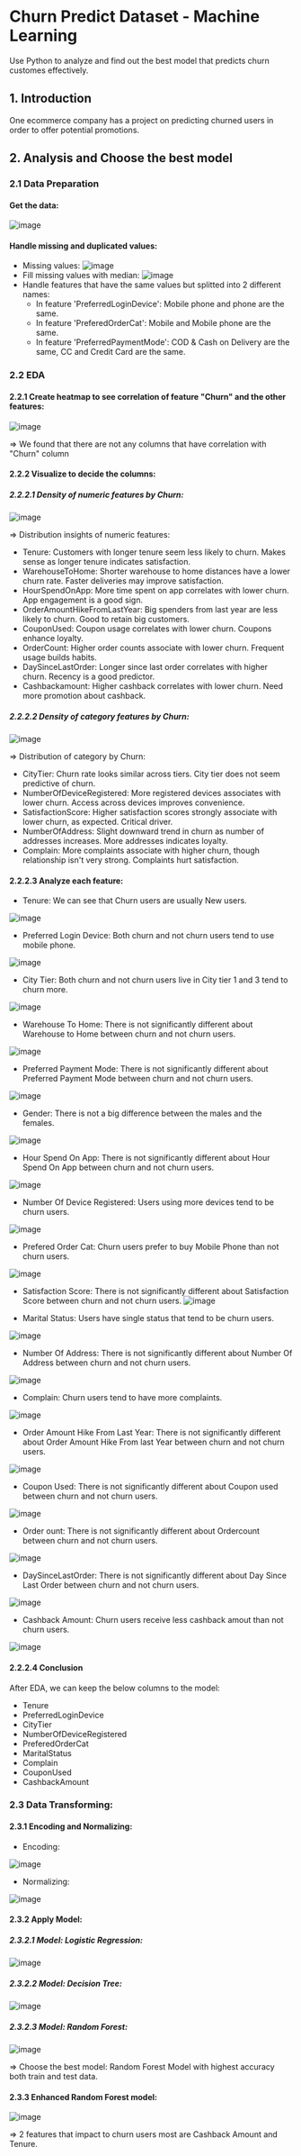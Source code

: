# Churn Predict Dataset - Machine Learning
Use Python to analyze and find out the best model that predicts churn customes effectively.
## 1. Introduction
One ecommerce company has a project on predicting churned users in order to offer potential promotions.
## 2. Analysis and Choose the best model
### 2.1 Data Preparation
#### Get the data:
![image](https://github.com/phuonght3001/Churn-Predict-Dataset---Machine-Learning/assets/150796721/1e652623-3efb-48af-bfcb-b326cf003ed1)
#### Handle missing and duplicated values:
- Missing values:
![image](https://github.com/phuonght3001/Churn-Predict-Dataset---Machine-Learning/assets/150796721/9a859ede-ba12-428d-87a9-e8af58888b4d)
- Fill missing values with median:
![image](https://github.com/phuonght3001/Churn-Predict-Dataset---Machine-Learning/assets/150796721/afae4502-26c1-4510-969b-03922398dae3)
- Handle features that have the same values but splitted into 2 different names:
  + In feature 'PreferredLoginDevice': Mobile phone and phone are the same.
  + In feature 'PreferedOrderCat': Mobile and Mobile phone are the same.
  + In feature 'PreferredPaymentMode': COD & Cash on Delivery are the same, CC and Credit Card are the same.
### 2.2 EDA
#### 2.2.1 Create heatmap to see correlation of  feature "Churn" and the other features:
![image](https://github.com/phuonght3001/Churn-Predict-Dataset---Machine-Learning/assets/150796721/c62d484f-8fdc-48dd-a238-fdaef691d2a5)

=> We found that there are not any columns that have correlation with "Churn" column
#### 2.2.2 Visualize to decide the columns:
##### 2.2.2.1 Density of numeric features by Churn:
![image](https://github.com/phuonght3001/Churn-Predict-Dataset---Machine-Learning/assets/150796721/029bd0ab-8f1c-46d2-a33e-933b731dd40e)

=> Distribution insights of numeric features:
+ Tenure: Customers with longer tenure seem less likely to churn. Makes sense as longer tenure indicates satisfaction.
+ WarehouseToHome: Shorter warehouse to home distances have a lower churn rate. Faster deliveries may improve satisfaction.
+ HourSpendOnApp: More time spent on app correlates with lower churn. App engagement is a good sign.
+ OrderAmountHikeFromLastYear: Big spenders from last year are less likely to churn. Good to retain big customers.
+ CouponUsed: Coupon usage correlates with lower churn. Coupons enhance loyalty.
+ OrderCount: Higher order counts associate with lower churn. Frequent usage builds habits.
+ DaySinceLastOrder: Longer since last order correlates with higher churn. Recency is a good predictor.
+ Cashbackamount: Higher cashback correlates with lower churn. Need more promotion about cashback.
##### 2.2.2.2 Density of category features by Churn:
![image](https://github.com/phuonght3001/Churn-Predict-Dataset---Machine-Learning/assets/150796721/b64d89bb-e763-467d-b157-e4363402c152)

=> Distribution of category by Churn:
- CityTier: Churn rate looks similar across tiers. City tier does not seem predictive of churn.
- NumberOfDeviceRegistered: More registered devices associates with lower churn. Access across devices improves convenience.
- SatisfactionScore: Higher satisfaction scores strongly associate with lower churn, as expected. Critical driver.
- NumberOfAddress: Slight downward trend in churn as number of addresses increases. More addresses indicates loyalty.
- Complain: More complaints associate with higher churn, though relationship isn't very strong. Complaints hurt satisfaction.
#### 2.2.2.3 Analyze each feature:
- Tenure: We can see that Churn users are usually New users.

![image](https://github.com/phuonght3001/Churn-Predict-Dataset---Machine-Learning/assets/150796721/0207edfc-9cc6-4d50-8d28-15f7ef88376f)

- Preferred Login Device: Both churn and not churn users tend to use mobile phone.

![image](https://github.com/phuonght3001/Churn-Predict-Dataset---Machine-Learning/assets/150796721/042d68de-1683-4a81-b8ae-2e54d2f99c6b)

- City Tier: Both churn and not churn users live in City tier 1 and 3 tend to churn more.

![image](https://github.com/phuonght3001/Churn-Predict-Dataset---Machine-Learning/assets/150796721/4aa7a958-4be4-459d-a775-54e10f0de0e4)

- Warehouse To Home: There is not significantly different about Warehouse to Home between churn and not churn users.

![image](https://github.com/phuonght3001/Churn-Predict-Dataset---Machine-Learning/assets/150796721/9e0d8f1f-4b53-4449-a59c-2e1a7b22c0bc)

- Preferred Payment Mode: There is not significantly different about Preferred Payment Mode between churn and not churn users.

![image](https://github.com/phuonght3001/Churn-Predict-Dataset---Machine-Learning/assets/150796721/f7503bc8-ec1b-4c14-afdd-d228851064d8)

- Gender: There is not a big difference between the males and the females.

![image](https://github.com/phuonght3001/Churn-Predict-Dataset---Machine-Learning/assets/150796721/6fce031e-6805-4e35-89ee-7e0fc91af036)

- Hour Spend On App: There is not significantly different about Hour Spend On App between churn and not churn users.

![image](https://github.com/phuonght3001/Churn-Predict-Dataset---Machine-Learning/assets/150796721/58921d0f-f1c4-4564-8b39-b8225a0c5df5)

- Number Of Device Registered: Users using more devices tend to be churn users.

![image](https://github.com/phuonght3001/Churn-Predict-Dataset---Machine-Learning/assets/150796721/6d030892-8e5f-4fc7-b068-990ee46ef97f)

- Prefered Order Cat: Churn users prefer to buy Mobile Phone than not churn users.

![image](https://github.com/phuonght3001/Churn-Predict-Dataset---Machine-Learning/assets/150796721/6bd0345c-5a2c-451e-8bfa-867b20320347)

- Satisfaction Score: There is not significantly different about Satisfaction Score between churn and not churn users.
![image](https://github.com/phuonght3001/Churn-Predict-Dataset---Machine-Learning/assets/150796721/932e8c76-63e7-4ec8-8a16-10a8d4a426cc)

- Marital Status: Users have single status that tend to be churn users.

![image](https://github.com/phuonght3001/Churn-Predict-Dataset---Machine-Learning/assets/150796721/47142988-5585-4225-9763-9a0164c7434d)

- Number Of Address: There is not significantly different about Number Of Address between churn and not churn users.

![image](https://github.com/phuonght3001/Churn-Predict-Dataset---Machine-Learning/assets/150796721/8c2b91c1-8acf-4f02-93a8-a6adc5290d5d)

- Complain: Churn users tend to have more complaints.

![image](https://github.com/phuonght3001/Churn-Predict-Dataset---Machine-Learning/assets/150796721/cb75b240-9b48-479c-9579-862078186025)

- Order Amount Hike From Last Year: There is not significantly different about Order Amount Hike From last Year between churn and not churn users.

![image](https://github.com/phuonght3001/Churn-Predict-Dataset---Machine-Learning/assets/150796721/c4fc5b19-4fdd-407d-b3b8-6fe063022d9c)

- Coupon Used: There is not significantly different about Coupon used between churn and not churn users.

![image](https://github.com/phuonght3001/Churn-Predict-Dataset---Machine-Learning/assets/150796721/b816373e-f46a-4722-adb6-9a9286385fe9)

- Order ount: There is not significantly different about Ordercount between churn and not churn users.

![image](https://github.com/phuonght3001/Churn-Predict-Dataset---Machine-Learning/assets/150796721/a2e8be3c-80a6-47b0-a236-b710353763df)

- DaySinceLastOrder: There is not significantly different about Day Since Last Order between churn and not churn users.

![image](https://github.com/phuonght3001/Churn-Predict-Dataset---Machine-Learning/assets/150796721/17776fec-5751-4945-b483-f791aa6aa00f)

- Cashback Amount: Churn users receive less cashback amout than not churn users.

![image](https://github.com/phuonght3001/Churn-Predict-Dataset---Machine-Learning/assets/150796721/b2a3e34f-0e7a-496e-a3e0-0f2cabf11ce3)
#### 2.2.2.4 Conclusion
After EDA, we can keep the below columns to the model:
- Tenure
- PreferredLoginDevice
- CityTier
- NumberOfDeviceRegistered
- PreferedOrderCat
- MaritalStatus
- Complain
- CouponUsed
- CashbackAmount
### 2.3 Data Transforming:
#### 2.3.1 Encoding and Normalizing:
- Encoding:

![image](https://github.com/phuonght3001/Churn-Predict-Dataset---Machine-Learning/assets/150796721/32dc3e3f-edbc-4f8e-9d7d-c971885b7d31)

- Normalizing:

![image](https://github.com/phuonght3001/Churn-Predict-Dataset---Machine-Learning/assets/150796721/a292e38f-3928-4d97-abdf-4109cc737b04)
#### 2.3.2 Apply Model:
##### 2.3.2.1 Model: Logistic Regression:
![image](https://github.com/phuonght3001/Churn-Predict-Dataset---Machine-Learning/assets/150796721/44613e3b-5de4-4e8c-b056-2ac11c085aae)
##### 2.3.2.2 Model: Decision Tree:
![image](https://github.com/phuonght3001/Churn-Predict-Dataset---Machine-Learning/assets/150796721/b70b5c23-4094-4d21-a918-1c436f266360)
##### 2.3.2.3 Model: Random Forest:
![image](https://github.com/phuonght3001/Churn-Predict-Dataset---Machine-Learning/assets/150796721/e84a573e-d73b-4f02-bbbe-31c73c10cc72)

=> Choose the best model: Random Forest Model with highest accuracy both train and test data.
#### 2.3.3 Enhanced Random Forest model:
![image](https://github.com/phuonght3001/Churn-Predict-Dataset---Machine-Learning/assets/150796721/ceadba29-e00a-40f3-82f7-a88895e19cdf)

=> 2 features that impact to churn users most are Cashback Amount and Tenure.


